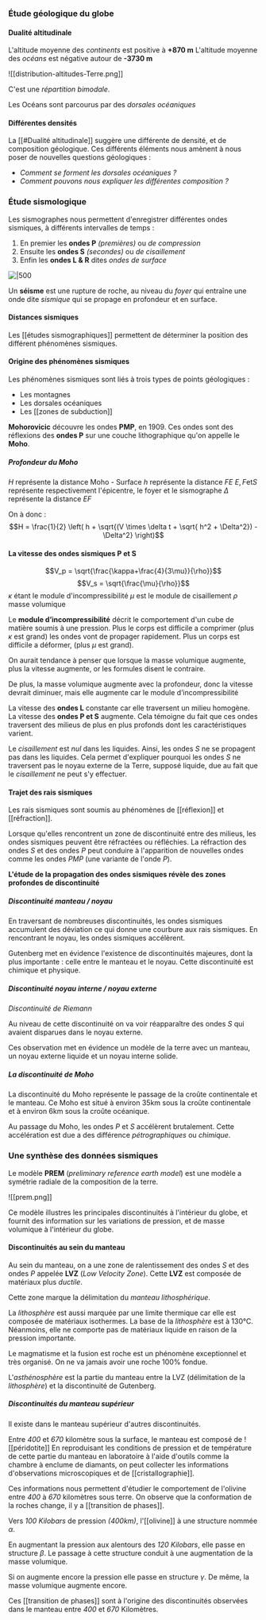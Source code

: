 ### Étude géologique du globe

#### Dualité altitudinale

L'altitude moyenne des *continents* est positive à  **+870 m**
L'altitude moyenne des *océans* est négative autour de **-3730 m**

![[distribution-altitudes-Terre.png]]

C'est une *répartition bimodale*.  

Les Océans sont parcourus par des *dorsales océaniques*

#### Différentes densités

La [[#Dualité altitudinale]] suggère une différente de densité, et de composition géologique.
Ces différents éléments nous amènent à nous poser de nouvelles questions géologiques : 
- *Comment se forment les dorsales océaniques ?*
- *Comment pouvons nous expliquer les différentes composition ?*

### Étude sismologique

Les sismographes nous permettent d'enregistrer différentes ondes sismiques, à différents intervalles de temps :
1. En premier les **ondes P** *(premières)* ou *de compression*
2. Ensuite les **ondes S** *(secondes)* ou *de cisaillement*
3. Enfin les **ondes L & R** dites *ondes de surface*

![|500](ondes-sismiques.jpg)

Un **séisme** est une rupture de roche, au niveau du *foyer* qui entraîne une onde dite *sismique* qui se propage en profondeur et en surface.

#### Distances sismiques

Les [[études sismographiques]] permettent de déterminer la position des différent phénomènes sismiques.

#### Origine des phénomènes sismiques

Les phénomènes sismiques sont liés à trois types de points géologiques :
 - Les montagnes
 - Les dorsales océaniques
 - Les [[zones de subduction]]

**Mohorovicic** découvre les ondes **PMP**, en 1909. Ces ondes sont des réflexions des **ondes P** sur une couche lithographique qu'on appelle le **Moho**.

##### Profondeur du Moho

$H$ représente la distance Moho - Surface
$h$ représente la distance $FE$
$E,F \text{et} S$ représente respectivement l'épicentre, le foyer et le sismographe
$\Delta$ représente la distance $EF$

On à donc :
$$H = \frac{1}{2} \left( h + \sqrt{(V \times \delta t + \sqrt{ h^2 + \Delta^2}) - \Delta^2} \right)$$

#### La vitesse des ondes sismiques P et S

$$V_p = \sqrt{\frac{\kappa+\frac{4}{3\mu}}{\rho}}$$
$$V_s = \sqrt{\frac{\mu}{\rho}}$$
$\kappa$ étant le module d'incompressibilité 
$\mu$ est le module de cisaillement
$\rho$ masse volumique


Le **module d’incompressibilité** décrit le comportement d'un cube de matière soumis à une pression. Plus le corps est difficile a comprimer (plus $\kappa$ est grand) les ondes vont de propager rapidement. Plus un corps est difficile a déformer, (plus $\mu$ est grand). 

On aurait tendance à penser que lorsque la masse volumique augmente, plus la vitesse augmente, or les formules disent le contraire. 

De plus, la masse volumique augmente avec la profondeur, donc la vitesse devrait diminuer, mais elle augmente car le module d’incompressibilité 

La vitesse des **ondes L** constante car elle traversent un milieu homogène.
La vitesse des **ondes P et S** augmente. Cela témoigne du fait que ces ondes traversent des milieus de plus en plus profonds dont les caractéristiques varient.

Le *cisaillement* est *nul* dans les liquides. Ainsi, les ondes *S* ne se propagent pas dans les liquides. Cela permet d'expliquer pourquoi les ondes *S* ne traversent pas le noyau externe de la Terre, supposé liquide, due au fait que le *cisaillement* ne peut s'y effectuer.

#### Trajet des rais sismiques

Les rais sismiques sont soumis au phénomènes de [[réflexion]] et [[réfraction]].

Lorsque qu'elles rencontrent un zone de discontinuité entre des milieus, les ondes sismiques peuvent être réfractées ou réfléchies. La réfraction des ondes *S* et des ondes *P* peut conduire à l'apparition de nouvelles ondes comme les ondes *PMP* (une variante de l'onde *P*).

**L'étude de la propagation des ondes sismiques révèle des zones profondes de discontinuité**
##### Discontinuité manteau / noyau

En traversant de nombreuses discontinuités, les ondes sismiques accumulent des déviation ce qui donne une courbure aux rais sismiques.
En rencontrant le noyau, les ondes sismiques accélèrent.

Gutenberg met en évidence l'existence de discontinuités majeures, dont la plus importante : celle entre le manteau et le noyau. Cette discontinuité est chimique et physique.

##### Discontinuité noyau interne / noyau externe

*Discontinuité de Riemann*

Au niveau de cette discontinuité on va voir réapparaître des ondes *S* qui avaient disparues dans le noyau externe.

Ces observation met en évidence un modèle de la terre avec un manteau, un noyau externe liquide et un noyau interne solide.

##### La discontinuité de Moho

La discontinuité du Moho représente le passage de la croûte continentale et le manteau. Ce Moho est situé à environ $35\text{km}$ sous la croûte continentale et à environ $6\text{km}$ sous la croûte océanique.

Au passage du Moho, les ondes *P* et *S* accélèrent brutalement. Cette accélération est due a des différence *pétrographiques* ou *chimique*.

### Une synthèse des données sismiques

Le modèle **PREM** (*preliminary reference earth model*) est une modèle a symétrie radiale de la composition de la terre.

![[prem.png]]

Ce modèle illustres les principales discontinuités à l'intérieur du globe, et fournit des information sur les variations de pression, et de masse volumique à l'intérieur du globe.


#### Discontinuités au sein du manteau

Au sein du manteau, on a une zone de ralentissement des ondes *S* et des ondes *P* appelée **LVZ** (*Low Velocity Zone*). Cette **LVZ**  est composée de matériaux plus *ductile*.

Cette zone marque la délimitation du *manteau lithosphérique*. 

La *lithosphère* est aussi marquée par une limite thermique car elle est composée de matériaux isothermes. La base de la *lithosphère* est à 130°C. Néanmoins, elle ne comporte pas de matériaux liquide en raison de la pression importante.

Le magmatisme et la fusion est roche est un phénomène exceptionnel et très organisé. On ne va jamais avoir une roche 100% fondue.

L'*asthénosphère* est la partie du manteau entre la LVZ (délimitation de la *lithosphère*) et la discontinuité de Gutenberg.

##### Discontinuités du manteau supérieur

Il existe dans le manteau supérieur d'autres discontinuités. 

Entre *400* et *670* kilomètre sous la surface, le manteau est composé de ![[péridotite]]
En reproduisant les conditions de pression et de température de cette partie du manteau en laboratoire à l'aide d'outils comme la chambre à enclume de diamants, on peut collecter les informations d'observations microscopiques et de [[cristallographie]].

Ces informations nous permettent d'étudier le comportement de l'olivine entre *400* à *670* kilomètres sous terre. On observe que la conformation de la roches change, il y a [[transition de phases]].

Vers *100 Kilobars* de pression *(400km)*, l'[[olivine]] à une structure nommée $\alpha$. 

En augmentant la pression aux alentours des *120 Kilobars*, elle passe en structure $\beta$. Le passage à cette structure conduit à une augmentation de la masse volumique. 

Si on augmente encore la pression elle passe en structure $\gamma$. De même, la masse volumique augmente encore.

Ces [[transition de phases]] sont à l'origine des discontinuités observées dans le manteau entre *400* et *670* Kilomètres.

